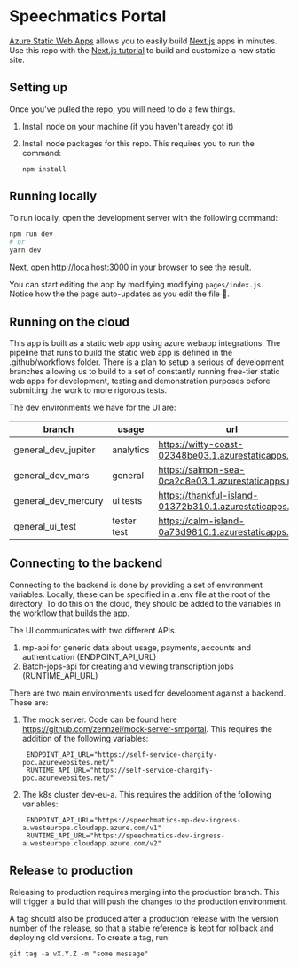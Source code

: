 # Speechmatics Portal

[Azure Static Web Apps](https://docs.microsoft.com/azure/static-web-apps/overview) allows you to easily build [Next.js](https://nextjs.org/) apps in minutes. Use this repo with the [Next.js tutorial](https://docs.microsoft.com/azure/static-web-apps/deploy-nextjs) to build and customize a new static site.

## Setting up

Once you've pulled the repo, you will need to do a few things.

1. Install node on your machine (if you haven't aready got it)
2. Install node packages for this repo. This requires you to run the command:

    ```
    npm install
    ```

## Running locally

To run locally, open the development server with the following command:

```bash
npm run dev
# or
yarn dev
```

Next, open [http://localhost:3000](http://localhost:3000) in your browser to see the result.

You can start editing the app by modifying modifying `pages/index.js`. Notice how the the page auto-updates as you edit the file 🎉.

## Running on the cloud

This app is built as a static web app using azure webapp integrations. The pipeline that runs to build the static web app is defined in the .github/workflows folder. There is a plan to setup a serious of development branches allowing us to build to a set of constantly running free-tier static web apps for development, testing and demonstration purposes before submitting the work to more rigorous tests.

The dev environments we have for the UI are:

|branch              |usage       |url                                                    |
|--------------------|------------|-------------------------------------------------------|
|general_dev_jupiter |analytics   |https://witty-coast-02348be03.1.azurestaticapps.net/   |
|general_dev_mars    |general     |https://salmon-sea-0ca2c8e03.1.azurestaticapps.net/    |
|general_dev_mercury |ui tests    |https://thankful-island-01372b310.1.azurestaticapps.net|
|general_ui_test     |tester test |https://calm-island-0a73d9810.1.azurestaticapps.net    |

## Connecting to the backend

Connecting to the backend is done by providing a set of environment variables. Locally, these can be specified in a .env file at the root of the directory. To do this on the cloud, they should be added to the variables in the workflow that builds the app.

The UI communicates with two different APIs.

1. mp-api for generic data about usage, payments, accounts and authentication (ENDPOINT_API_URL)
2. Batch-jops-api for creating and viewing transcription jobs (RUNTIME_API_URL)

There are two main environments used for development against a backend. These are:

1. The mock server. Code can be found here https://github.com/zennzei/mock-server-smportal. This requires the addition of the following variables:

   ```
    ENDPOINT_API_URL="https://self-service-chargify-poc.azurewebsites.net/"
    RUNTIME_API_URL="https://self-service-chargify-poc.azurewebsites.net/"
   ```
2. The k8s cluster dev-eu-a. This requires the addition of the following variables:

   ```
    ENDPOINT_API_URL="https://speechmatics-mp-dev-ingress-a.westeurope.cloudapp.azure.com/v1"
    RUNTIME_API_URL="https://speechmatics-dev-ingress-a.westeurope.cloudapp.azure.com/v2"
   ```

## Release to production

Releasing to production requires merging into the production branch. This will trigger a build that will push the changes to the production environment.

A tag should also be produced after a production release with the version number of the release, so that a stable reference is kept for rollback and deploying old versions. To create a tag, run:

```
git tag -a vX.Y.Z -m "some message"
```